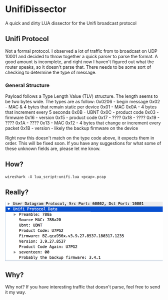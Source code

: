 # UnifiDissector
A quick and dirty LUA dissector for the Unifi broadcast protocol

## Unifi Protocol
Not a formal protocol. I observed a lot of traffic from to broadcast on UDP 10001 and decided to throw together a quick parser to parse the format. A good amount is incomplete, and right now I haven't figured out what the router speaks, so it doesn't parse that. There needs to be some sort of checking to determine the type of message.

### General Structure
Payload follows a Type Length Value (TLV) structure. The length seems to be two bytes wide. The types are as follow:
0x0206 - begin message
0x02 - MAC & 4 bytes that remain static per device
0x01 - MAC
0x0A - 4 bytes that increment every 5 seconds
0x0B - UBNT
0x0C - product code
0x03 - firmware
0x16 - version
0x15 - product code
0x17 - ????
0x18 - ????
0x19 - ????
0x1A - ????
0x13 - MAC
0x12 - 4 bytes that change or increment every packet
0x1B - version - likely the backup firmware on the device

Right now this doesn't match on the type code above, it expects them in order. This will be fixed soon. If you have any suggestions for what some of these unknown fields are, please let me know.

## How?
`wireshark -X lua_script:unifi.lua <pcap>.pcap`

## Really?
![lua_dissector_1](/img/unifi_lua_1.png "Yes.")

## Why?
Why not? If you have interesting traffic that doesn't parse, feel free to send it my way.
